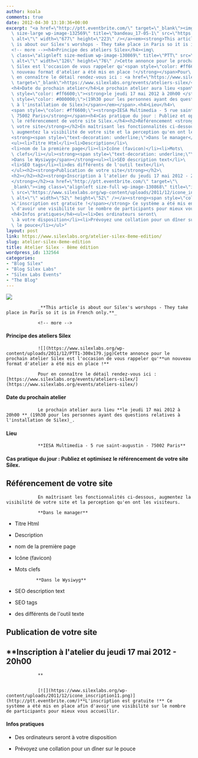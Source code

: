 ```yaml
---
author: koala
comments: true
date: 2012-04-30 13:10:36+00:00
excerpt: "<a href=\"http://ptt.eventbrite.com/\" target=\"_blank\"><img class=\"aligncenter\
  \ size-large wp-image-132569\" title=\"bandeau_17-05-1\" src=\"https://www.silexlabs.org/wp-content/uploads/2012/04/bandeau_17-05-111-677x223.png\"\
  \ alt=\"\" width=\"677\" height=\"223\" /></a><em><strong>This article\
  \ is about our Silex's worshops - They take place in Paris so it is in French only.</strong></em>\
  <!-- more --><h4>Principe des ateliers Silex</h4><img\
  \ class=\"alignleft size-medium wp-image-130869\" title=\"PTT\" src=\"https://www.silexlabs.org/wp-content/uploads/2011/12/PTT1-300x179.jpg\"\
  \ alt=\"\" width=\"126\" height=\"76\" />Cette annonce pour le prochain atelier\
  \ Silex est l'occasion de vous rappeler qu'<span style=\"color: #ff6600;\"><strong>un\
  \ nouveau format d'atelier a été mis en place !</strong></span>Pour\
  \ en connaître le détail rendez-vous ici : <a href=\"https://www.silexlabs.org/events/ateliers-silex/\"\
  \ target=\"_blank\">https://www.silexlabs.org/events/ateliers-silex/</a>\
  <h4>Date du prochain atelier</h4>Le prochain atelier aura lieu <span\
  \ style=\"color: #ff6600;\"><strong>le jeudi 17 mai 2012 à 20h00 </strong><em><span\
  \ style=\"color: #000000;\">(19h30 pour les personnes ayant des questions relatives\
  \ à l'installation de Silex)</span></em></span>.<h4>Lieu</h4>\
  <span style=\"color: #ff6600;\"><strong>IESA Multimedia - 5 rue saint-augustin -\
  \ 75002 Paris</strong></span><h4>Cas pratique du jour : Publiez et optimisez\
  \ le référencement de votre site Silex.</h4><h2>Référencement <strong>de\
  \ votre site</strong></h2>En maîtrisant les fonctionnalités ci-dessous,\
  \ augmentez la visibilité de votre site et la perception qu'en ont les visiteurs.\
  <strong><span style=\"text-decoration: underline;\">Dans le manager</span></strong>\
  <ul><li>Titre Html</li><li>Description</li>\
  <li>nom de la première page</li><li>Icône (favicon)</li><li>Mots\
  \ clefs</li></ul><strong><span style=\"text-decoration: underline;\"\
  >Dans le Wysiwyg</span></strong><ul><li>SEO description text</li>\
  <li>SEO tags</li><li>des différents de l'outil texte</li>\
  </ul><h2><strong>Publication de votre site</strong></h2>\
  <h2></h2><h2><strong>Inscription à l'atelier du jeudi 17 mai 2012 - 20h00\
  </strong></h2><a href=\"http://ptt.eventbrite.com/\" target=\"\
  _blank\"><img class=\"alignleft size-full wp-image-130868\" title=\"inscription\"\
  \ src=\"https://www.silexlabs.org/wp-content/uploads/2011/12/icone_inscription11.png\"\
  \ alt=\"\" width=\"52\" height=\"52\" /></a><strong><span style=\"color: #ff6600;\"\
  >L'inscription est gratuite !</span></strong> Ce système a été mis en place afin\
  \ d'avoir une visibilité sur le nombre de participants pour mieux vous accueillir.\
  <h4>Infos pratiques</h4><ul><li>Des ordinateurs seront\
  \ à votre disposition</li><li>Prévoyez une collation pour un dîner sur\
  \ le pouce</li></ul>"
layout: post
link: https://www.silexlabs.org/atelier-silex-8eme-edition/
slug: atelier-silex-8eme-edition
title: Atelier Silex - 8ème édition
wordpress_id: 132564
categories:
- "Blog Silex"
- "Blog Silex Labs"
- "Silex Labs Events"
- "The Blog"
---
```


[![](https://www.silexlabs.org/wp-content/uploads/2012/04/bandeau_17-05-111-677x223.png)](http://ptt.eventbrite.com/)

				_**This article is about our Silex's worshops - They take place in Paris so it is in French only.**_

				<!-- more -->


#### Principe des ateliers Silex


				![](https://www.silexlabs.org/wp-content/uploads/2011/12/PTT1-300x179.jpg)Cette annonce pour le prochain atelier Silex est l'occasion de vous rappeler qu'**un nouveau format d'atelier a été mis en place !**

				Pour en connaître le détail rendez-vous ici : [https://www.silexlabs.org/events/ateliers-silex/](https://www.silexlabs.org/events/ateliers-silex/)


#### Date du prochain atelier


				Le prochain atelier aura lieu **le jeudi 17 mai 2012 à 20h00 **_(19h30 pour les personnes ayant des questions relatives à l'installation de Silex)_.


#### Lieu


				**IESA Multimedia - 5 rue saint-augustin - 75002 Paris**


#### Cas pratique du jour : Publiez et optimisez le référencement de votre site Silex.




## Référencement **de votre site**


				En maîtrisant les fonctionnalités ci-dessous, augmentez la visibilité de votre site et la perception qu'en ont les visiteurs.

				**Dans le manager**




  * Titre Html


  * Description


  * nom de la première page


  * Icône (favicon)


  * Mots clefs


				**Dans le Wysiwyg**




  * SEO description text


  * SEO tags


  * des différents de l'outil texte




## **Publication de votre site**




##




## **Inscription à l'atelier du jeudi 17 mai 2012 - 20h00
				**


				[![](https://www.silexlabs.org/wp-content/uploads/2011/12/icone_inscription11.png)](http://ptt.eventbrite.com/)**L'inscription est gratuite !** Ce système a été mis en place afin d'avoir une visibilité sur le nombre de participants pour mieux vous accueillir.


#### Infos pratiques






  * Des ordinateurs seront à votre disposition


  * Prévoyez une collation pour un dîner sur le pouce


